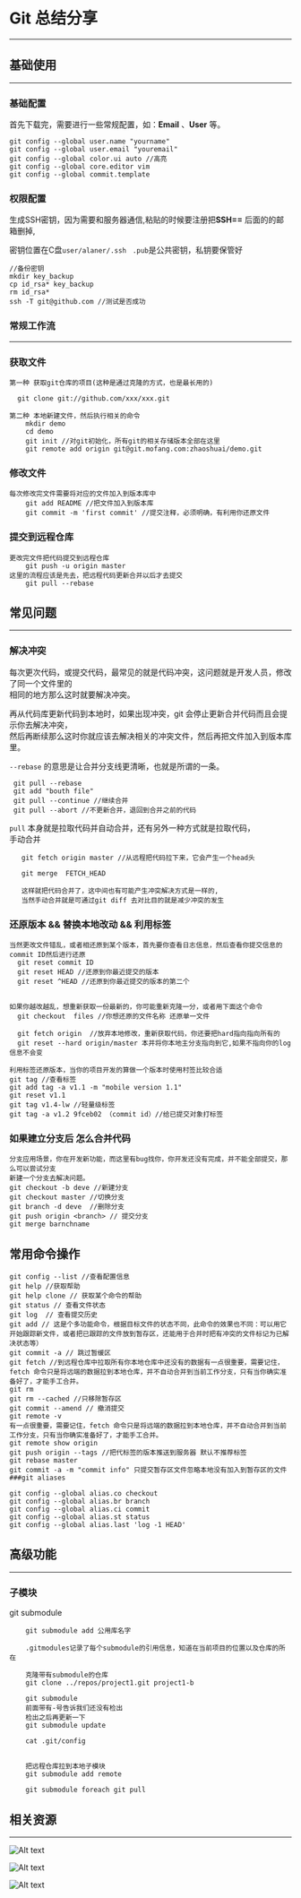 Git 总结分享
=========
------
## 基础使用
---
### 基础配置

首先下载完，需要进行一些常规配置，如：**Email** 、**User** 等。

    git config --global user.name "yourname" 
    git config --global user.email "youremail"
    git config --global color.ui auto //高亮
    git config --global core.editor vim
    git config --global commit.template

### 权限配置  

生成SSH密钥，因为需要和服务器通信,粘贴的时候要注册把**SSH==** 后面的的邮箱删掉,

密钥位置在C盘```user/alaner/.ssh ``` ```.pub```是公共密钥，私钥要保管好

    //备份密钥
    mkdir key_backup
    cp id_rsa* key_backup
    rm id_rsa*
    ssh -T git@github.com //测试是否成功

### 常规工作流  
---

### 获取文件
    第一种 获取git仓库的项目(这种是通过克隆的方式，也是最长用的)  
    
      git clone git://github.com/xxx/xxx.git  
      
    第二种 本地新建文件，然后执行相关的命令  
        mkdir demo
        cd demo
        git init //对git初始化，所有git的相关存储版本全部在这里
        git remote add origin git@git.mofang.com:zhaoshuai/demo.git
### 修改文件
    每次修改完文件需要将对应的文件加入到版本库中
        git add README //把文件加入到版本库
        git commit -m 'first commit' //提交注释，必须明确，有利用你还原文件   
        
### 提交到远程仓库
    更改完文件把代码提交到远程仓库
        git push -u origin master
    这里的流程应该是先去，把远程代码更新合并以后才去提交
        git pull --rebase  
        
## 常见问题
---
### 解决冲突
   每次更次代码，或提交代码，最常见的就是代码冲突，这问题就是开发人员，修改了同一个文件里的  
   相同的地方那么这时就要解决冲突。
  
   再从代码库更新代码到本地时，如果出现冲突，git 会停止更新合并代码而且会提示你去解决冲突，  
   然后再断续那么这时你就应该去解决相关的冲突文件，然后再把文件加入到版本库里。
   
   ```--rebase``` 的意思是让合并分支线更清晰，也就是所谓的一条。
   
     git pull --rebase  
     git add "bouth file"
     git pull --continue //继续合并
     git pull --abort //不更新合并，退回到合并之前的代码
   
   ```pull``` 本身就是拉取代码并自动合并，还有另外一种方式就是拉取代码，  
   手动合并  
   
       git fetch origin master //从远程把代码拉下来，它会产生一个head头
     
       git merge  FETCH_HEAD  
       
       这样就把代码合并了，这中间也有可能产生冲突解决方式是一样的,
       当然手动合并就是可通过git diff 去对比目的就是减少冲突的发生
     
### 还原版本 && 替换本地改动 && 利用标签
    当然更改文件错乱，或者相还原到某个版本，首先要你查看日志信息，然后查看你提交信息的commit ID然后进行还原
      git reset commit ID  
      git reset HEAD //还原到你最近提交的版本
      git reset ^HEAD //还原到你最近提交的版本的第二个
      
    
    如果你越改越乱，想重新获取一份最新的，你可能重新克隆一分，或者用下面这个命令
      git checkout  files //你想还原的文件名称 还原单一文件
      
      git fetch origin  //放弃本地修改，重新获取代码，你还要把hard指向指向所有的
      git reset --hard origin/master 本并将你本地主分支指向到它,如果不指向你的log信息不会变
    
    利用标签还原版本，当你的项目开发的算做一个版本时使用村签比较合适
    git tag //查看标签
    git add tag -a v1.1 -m "mobile version 1.1"
    git reset v1.1
    git tag v1.4-lw //轻量级标签
    git tag -a v1.2 9fceb02 （commit id）//给已提交对象打标签
    
    
  
### 如果建立分支后  怎么合并代码
    分支应用场景，你在开发新功能，而这里有bug找你，你开发还没有完成，并不能全部提交，那么可以尝试分支
    新建一个分支去解决问题。
    git checkout -b deve //新建分支
    git checkout master //切换分支
    git branch -d deve  //删除分支
    git push origin <branch> // 提交分支
    git merge barnchname
    
    
## 常用命令操作

    git config --list //查看配置信息
    git help //获取帮助 
    git help clone // 获取某个命令的帮助
    git status // 查看文件状态
    git log  // 查看提交历史
    git add // 这是个多功能命令，根据目标文件的状态不同，此命令的效果也不同：可以用它开始跟踪新文件，或者把已跟踪的文件放到暂存区，还能用于合并时把有冲突的文件标记为已解决状态等）
    git commit -a // 跳过暂缓区
    git fetch //到远程仓库中拉取所有你本地仓库中还没有的数据有一点很重要，需要记住，fetch 命令只是将远端的数据拉到本地仓库，并不自动合并到当前工作分支，只有当你确实准备好了，才能手工合并。
    git rm
    git rm --cached //只移除暂存区
    git commit --amend // 撤消提交
    git remote -v
    有一点很重要，需要记住，fetch 命令只是将远端的数据拉到本地仓库，并不自动合并到当前工作分支，只有当你确实准备好了，才能手工合并。
    git remote show origin
    git push origin --tags //把代标签的版本推送到服务器 默认不推荐标签
    git rebase master
    git commit -a -m "commit info" 只提交暂存区文件忽略本地没有加入到暂存区的文件
    ###git aliases
    
    git config --global alias.co checkout
    git config --global alias.br branch
    git config --global alias.ci commit
    git config --global alias.st status
    git config --global alias.last 'log -1 HEAD'
    
    
    
## 高级功能
---
### 子模块
   git submodule 

        git submodule add 公用库名字
        
        .gitmodules记录了每个submodule的引用信息，知道在当前项目的位置以及仓库的所在
        
        克隆带有submodule的仓库
        git clone ../repos/project1.git project1-b
        
        git submodule
        前面带有-号告诉我们还没有检出
        检出之后再更新一下
        git submodule update
        
        cat .git/config
        
        
        把远程仓库拉到本地子模块
        git submodule add remote
        
        git submodule foreach git pull


## 相关资源
---

![Alt text](http://git-scm.com/figures/18333fig0201-tn.png)

![Alt text](http://git-scm.com/figures/18333fig0502-tn.png)

![Alt text](http://git-scm.com/figures/18333fig0511-tn.png)
